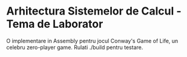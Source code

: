 # Arhitectura Sistemelor de Calcul - Tema de Laborator

 O implementare in Assembly pentru jocul Conway's Game of Life, un celebru zero-player game.
 Rulati ./build pentru testare.
